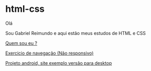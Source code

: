 # html-css
Olá

 Sou Gabriel Reimundo e aqui estão meus estudos de HTML e CSS

 <a href="https://gabrielreimundo.github.io/html-css/exercicios/ex10%20desafio%201/" target="blank">Quem sou eu ?</a>

  <a href="https://gabrielreimundo.github.io/html-css/exercicios/ex012%20desafio%20remaster/index.html" target="blank">Exercicio de navegação (Não responsivo)</a>

  <a href="https://gabrielreimundo.github.io/html-css/exercicios/ex21desafio%20resolvendo/android.html" target="blank">Projeto android, site exemplo versão para desktop</a>